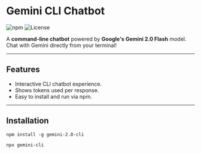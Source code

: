 # Gemini CLI Chatbot

![npm](https://img.shields.io/npm/v/gemini-2.0-cli)
![License](https://img.shields.io/npm/l/gemini-2.0-cli)

A **command-line chatbot** powered by **Google's Gemini 2.0 Flash** model. Chat with Gemini directly from your terminal!

---

## Features

- Interactive CLI chatbot experience.
- Shows tokens used per response.
- Easy to install and run via npm.

---

## Installation


```
npm install -g gemini-2.0-cli

```

```
npx gemini-cli

```



